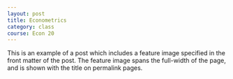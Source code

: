 ```yaml
---
layout: post
title: Econometrics
category: class
course: Econ 20
---
```

This is an example of a post which includes a feature image specified in the front matter of the post. The feature image spans the full-width of the page, and is shown with the title on permalink pages.
